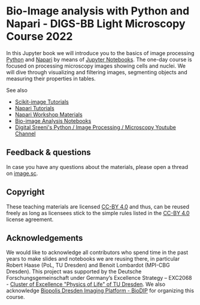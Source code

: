# Bio-Image analysis with Python and Napari - DIGS-BB Light Microscopy Course 2022

In this Jupyter book we will introduce you to the basics of image processing [Python](https://python.org/) and [Napari](https://napari.org/) by means of [Jupyter Notebooks](https://jupyter.org/). The one-day course is focused on processing microscopy images showing cells and nuclei. We will dive through visualizing and filtering images, segmenting objects and measuring their properties in tables.

See also
* [Scikit-image Tutorials](https://scikit-image.org/docs/stable/user_guide/tutorials.html)
* [Napari Tutorials](https://napari.org/stable/tutorials/index.html)
* [Napari Workshop Materials](https://napari.org/stable/further-resources/napari-workshops.html)
* [Bio-image Analysis Notebooks](https://haesleinhuepf.github.io/BioImageAnalysisNotebooks/intro.html)
* [Digital Sreeni's Python / Image Processing / Microscopy Youtube Channel](https://youtube.com/digitalsreeni)

## Feedback & questions
In case you have any questions about the materials, please open a thread on [image.sc](https://image.sc).

## Copyright
These teaching materials are licensed [CC-BY 4.0](https://creativecommons.org/licenses/by/4.0/) and thus, can be reused freely as long as licensees stick to the simple rules listed in the [CC-BY 4.0](https://creativecommons.org/licenses/by/4.0/) license agreement.

## Acknowledgements 
We would like to acknowledge all contributors who spend time in the past years to make slides and notebooks we are reusing there, in particular Robert Haase (PoL, TU Dresden) and Benoit Lombardot (MPI-CBG Dresden). This project was supported by the Deutsche Forschungsgemeinschaft under Germany’s Excellence Strategy – EXC2068 - [Cluster of Excellence "Physics of Life" of TU Dresden](https://physics-of-life.tu-dresden.de/). We also acknowledge [Biopolis Dresden Imaging Platform - BioDIP](https://www.biodip.de/) for organizing this course.
